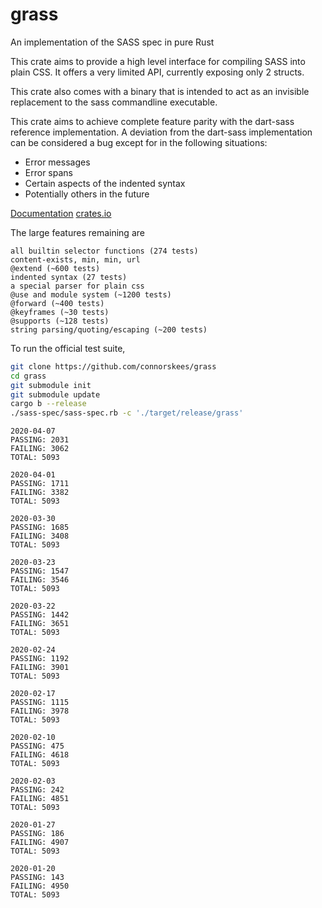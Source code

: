 # grass

An implementation of the SASS spec in pure Rust

This crate aims to provide a high level interface for compiling SASS into
plain CSS. It offers a very limited API, currently exposing only 2 structs.

This crate also comes with a binary that is intended to act as an invisible
replacement to the sass commandline executable.

This crate aims to achieve complete feature parity with the dart-sass reference
implementation. A deviation from the dart-sass implementation can be considered
a bug except for in the following situations:
 - Error messages
 - Error spans
 - Certain aspects of the indented syntax
 - Potentially others in the future

[Documentation](https://docs.rs/grass/)
[crates.io](https://crates.io/crates/grass)

The large features remaining are
```
all builtin selector functions (274 tests)
content-exists, min, min, url
@extend (~600 tests)
indented syntax (27 tests)
a special parser for plain css
@use and module system (~1200 tests)
@forward (~400 tests)
@keyframes (~30 tests)
@supports (~128 tests)
string parsing/quoting/escaping (~200 tests)
```

To run the official test suite,

```bash
git clone https://github.com/connorskees/grass
cd grass
git submodule init
git submodule update
cargo b --release
./sass-spec/sass-spec.rb -c './target/release/grass'
```

```
2020-04-07
PASSING: 2031
FAILING: 3062
TOTAL: 5093
```

```
2020-04-01
PASSING: 1711
FAILING: 3382
TOTAL: 5093
```

```
2020-03-30
PASSING: 1685
FAILING: 3408
TOTAL: 5093
```

```
2020-03-23
PASSING: 1547
FAILING: 3546
TOTAL: 5093
```

```
2020-03-22
PASSING: 1442
FAILING: 3651
TOTAL: 5093
```

```
2020-02-24
PASSING: 1192
FAILING: 3901
TOTAL: 5093
```

```
2020-02-17
PASSING: 1115
FAILING: 3978
TOTAL: 5093
```

```
2020-02-10
PASSING: 475
FAILING: 4618
TOTAL: 5093
```

```
2020-02-03
PASSING: 242
FAILING: 4851
TOTAL: 5093
```

```
2020-01-27
PASSING: 186
FAILING: 4907
TOTAL: 5093
```

```
2020-01-20
PASSING: 143
FAILING: 4950
TOTAL: 5093
```
